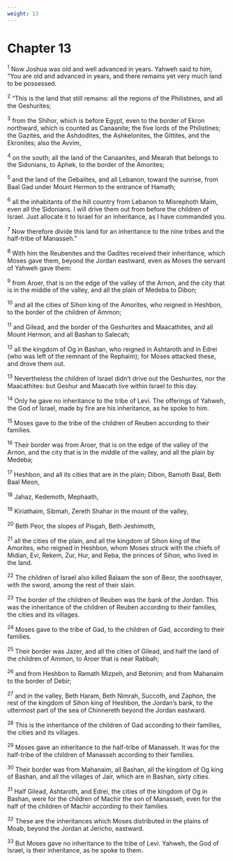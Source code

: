 ```yaml
---
weight: 13
---
```


# Chapter 13

<sup>1</sup> Now Joshua was old and well advanced in years. Yahweh said to him, “You are old and advanced in years, and there remains yet very much land to be possessed. 

<sup>2</sup> “This is the land that still remains: all the regions of the Philistines, and all the Geshurites; 

<sup>3</sup> from the Shihor, which is before Egypt, even to the border of Ekron northward, which is counted as Canaanite; the five lords of the Philistines; the Gazites, and the Ashdodites, the Ashkelonites, the Gittites, and the Ekronites; also the Avvim, 

<sup>4</sup> on the south; all the land of the Canaanites, and Mearah that belongs to the Sidonians, to Aphek, to the border of the Amorites; 

<sup>5</sup> and the land of the Gebalites, and all Lebanon, toward the sunrise, from Baal Gad under Mount Hermon to the entrance of Hamath; 

<sup>6</sup> all the inhabitants of the hill country from Lebanon to Misrephoth Maim, even all the Sidonians. I will drive them out from before the children of Israel. Just allocate it to Israel for an inheritance, as I have commanded you. 

<sup>7</sup> Now therefore divide this land for an inheritance to the nine tribes and the half-tribe of Manasseh.” 

<sup>8</sup> With him the Reubenites and the Gadites received their inheritance, which Moses gave them, beyond the Jordan eastward, even as Moses the servant of Yahweh gave them: 

<sup>9</sup> from Aroer, that is on the edge of the valley of the Arnon, and the city that is in the middle of the valley, and all the plain of Medeba to Dibon; 

<sup>10</sup> and all the cities of Sihon king of the Amorites, who reigned in Heshbon, to the border of the children of Ammon; 

<sup>11</sup> and Gilead, and the border of the Geshurites and Maacathites, and all Mount Hermon, and all Bashan to Salecah; 

<sup>12</sup> all the kingdom of Og in Bashan, who reigned in Ashtaroth and in Edrei (who was left of the remnant of the Rephaim); for Moses attacked these, and drove them out. 

<sup>13</sup> Nevertheless the children of Israel didn’t drive out the Geshurites, nor the Maacathites: but Geshur and Maacath live within Israel to this day. 

<sup>14</sup> Only he gave no inheritance to the tribe of Levi. The offerings of Yahweh, the God of Israel, made by fire are his inheritance, as he spoke to him. 

<sup>15</sup> Moses gave to the tribe of the children of Reuben according to their families. 

<sup>16</sup> Their border was from Aroer, that is on the edge of the valley of the Arnon, and the city that is in the middle of the valley, and all the plain by Medeba; 

<sup>17</sup> Heshbon, and all its cities that are in the plain; Dibon, Bamoth Baal, Beth Baal Meon, 

<sup>18</sup> Jahaz, Kedemoth, Mephaath, 

<sup>19</sup> Kiriathaim, Sibmah, Zereth Shahar in the mount of the valley, 

<sup>20</sup> Beth Peor, the slopes of Pisgah, Beth Jeshimoth, 

<sup>21</sup> all the cities of the plain, and all the kingdom of Sihon king of the Amorites, who reigned in Heshbon, whom Moses struck with the chiefs of Midian, Evi, Rekem, Zur, Hur, and Reba, the princes of Sihon, who lived in the land. 

<sup>22</sup> The children of Israel also killed Balaam the son of Beor, the soothsayer, with the sword, among the rest of their slain. 

<sup>23</sup> The border of the children of Reuben was the bank of the Jordan. This was the inheritance of the children of Reuben according to their families, the cities and its villages. 

<sup>24</sup> Moses gave to the tribe of Gad, to the children of Gad, according to their families. 

<sup>25</sup> Their border was Jazer, and all the cities of Gilead, and half the land of the children of Ammon, to Aroer that is near Rabbah; 

<sup>26</sup> and from Heshbon to Ramath Mizpeh, and Betonim; and from Mahanaim to the border of Debir; 

<sup>27</sup> and in the valley, Beth Haram, Beth Nimrah, Succoth, and Zaphon, the rest of the kingdom of Sihon king of Heshbon, the Jordan’s bank, to the uttermost part of the sea of Chinnereth beyond the Jordan eastward. 

<sup>28</sup> This is the inheritance of the children of Gad according to their families, the cities and its villages. 

<sup>29</sup> Moses gave an inheritance to the half-tribe of Manasseh. It was for the half-tribe of the children of Manasseh according to their families. 

<sup>30</sup> Their border was from Mahanaim, all Bashan, all the kingdom of Og king of Bashan, and all the villages of Jair, which are in Bashan, sixty cities. 

<sup>31</sup> Half Gilead, Ashtaroth, and Edrei, the cities of the kingdom of Og in Bashan, were for the children of Machir the son of Manasseh, even for the half of the children of Machir according to their families. 

<sup>32</sup> These are the inheritances which Moses distributed in the plains of Moab, beyond the Jordan at Jericho, eastward. 

<sup>33</sup> But Moses gave no inheritance to the tribe of Levi. Yahweh, the God of Israel, is their inheritance, as he spoke to them. 


